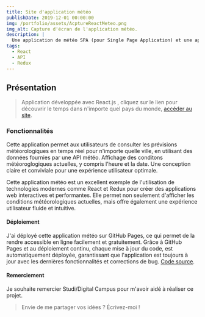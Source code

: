 ```yaml
---
title: Site d'application météo
publishDate: 2019-12-01 00:00:00
img: /portfolio/assets/AcptureReactMeteo.png
img_alt: Capture d'écran de l'application météo.
description: |
  Une application de météo SPA (pour Single Page Application) et une application, composée de HTML, CSS et JavaScript, qui ne contient qu'une seule page. Développée avec le Framework React.js.
tags:
  - React
  - API
  - Redux
---
```


## Présentation

> Application développée avec React.js , cliquez sur le lien pour découvrir le temps dans n'importe quel pays du monde, <a href="https://mimiecmoua.github.io/Reactmeteo/">accéder au site</a>.

### Fonctionnalités

Cette application permet aux utilisateurs de consulter les prévisions météorologiques en temps réel pour n'importe quelle ville, en utilisant des données fournies par une API météo.
Affichage des conditons météoroglogiques actuelles, y compris l'heure et la date.
Une conception claire et conviviale pour une expérience utilisateur optimale.

Cette application météo est un excellent exemple de l'utilisation de technologies modernes comme React et Redux pour créer des applications web interactives et performantes. Elle permet non seulement d'afficher les conditions météorologiques actuelles, mais offre également une expérience utilisateur fluide et intuitive.

#### Déploiement

J'ai déployé cette application météo sur GitHub Pages, ce qui permet de la rendre accessible en ligne facilement et gratuitement. Grâce à GitHub Pages et au déploiement continu, chaque mise à jour du code, est automatiquement déployée, garantissant que l'application est toujours à jour avec les dernières fonctionnalités et corrections de bug.
<a href="https://github.com/mimiecmoua/Reactmeteo/">Code source</a>.

#### Remerciement

Je souhaite remercier Studi/Digital Campus pour m'avoir aidé à réaliser ce projet.

> Envie de me partager vos idées ?
> Écrivez-moi !
